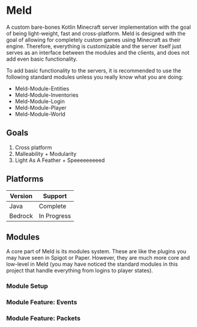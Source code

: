 # Meld
A custom bare-bones Kotlin Minecraft server implementation with the goal of being light-weight, fast and 
cross-platform.  Meld is designed with the goal of allowing for completely custom games using Minecraft as their 
engine.  Therefore, everything is customizable and the server itself just serves as an interface between the modules 
and the clients, and does not add even basic functionality.

To add basic functionality to the servers, it is recommended to use the following standard modules unless you really 
know what you are doing:
 - Meld-Module-Entities
 - Meld-Module-Inventories
 - Meld-Module-Login
 - Meld-Module-Player
 - Meld-Module-World

## Goals
1. Cross platform
2. Malleability + Modularity
3. Light As A Feather + Speeeeeeeeed

## Platforms
| Version | Support      |
|---------|--------------|
| Java    | Complete     |
| Bedrock | In Progress  |

## Modules
A core part of Meld is its modules system.  These are like the plugins you may have seen in Spigot or Paper.  However,
they are much more core and low-level in Meld (you may have noticed the standard modules in this project that handle 
everything from logins to player states).

### Module Setup

### Module Feature: Events

### Module Feature: Packets
